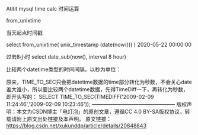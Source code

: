 Atitit mysql time calc 时间运算



from_unixtime

当天起点时间戳

select from_unixtime( unix_timestamp (date(now())) )
2020-05-22 00:00:00


过去8小时
select  date_sub(now(),   interval 8 hour)

比较两个datetime类型的时间间隔，以秒为单位：

原来，TIME_TO_SEC只会把datetime数据的time部分转化为秒数，不会关心date谁大谁小，所以要比较两个datetime数据，先得TimeDiff一下，再转化为秒数，即开头写的：
SELECT TIME_TO_SEC(TIMEDIFF('2009-02-09 11:24:46','2009-02-09 10:23:46'));
————————————————
版权声明：本文为CSDN博主「电灯泡」的原创文章，遵循CC 4.0 BY-SA版权协议，转载请附上原文出处链接及本声明。
原文链接：https://blog.csdn.net/xukunddp/article/details/20848843

